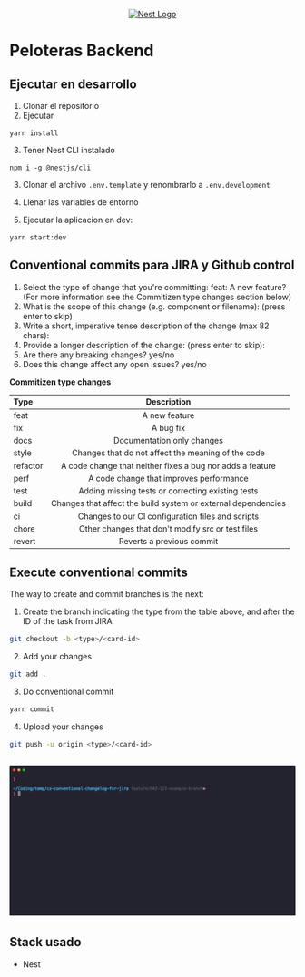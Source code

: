 <p align="center">
  <a href="http://nestjs.com/" target="blank"><img src="https://nestjs.com/img/logo-small.svg" width="200" alt="Nest Logo" /></a>
</p>

# Peloteras Backend

## Ejecutar en desarrollo

1. Clonar el repositorio
2. Ejecutar
```
yarn install
```
3. Tener Nest CLI instalado
```
npm i -g @nestjs/cli
```
3. Clonar el archivo ```.env.template``` y renombrarlo a ```.env.development```
4. Llenar las variables de entorno

5. Ejecutar la aplicacion en dev: 
```
yarn start:dev
```

## Conventional commits para JIRA y Github control

1. Select the type of change that you're committing: feat: A new feature? (For more information see the Commitizen type changes section below)
2. What is the scope of this change (e.g. component or filename): (press enter to skip)
3. Write a short, imperative tense description of the change (max 82 chars):
4. Provide a longer description of the change: (press enter to skip):
5. Are there any breaking changes? yes/no
6. Does this change affect any open issues? yes/no

**Commitizen type changes**

| Type     |                          Description                          |
|:-------- |:-------------------------------------------------------------:|
| feat     |                         A new feature                         |
| fix      |                           A bug fix                           |
| docs     |                  Documentation only changes                   |
| style    |      Changes that do not affect the meaning of the code       |
| refactor |   A code change that neither fixes a bug nor adds a feature   |
| perf     |            A code change that improves performance            |
| test     |       Adding missing tests or correcting existing tests       |
| build    | Changes that affect the build system or external dependencies |
| ci       |       Changes to our CI configuration files and scripts       |
| chore    |       Other changes that don't modify src or test files       |
| revert   |                   Reverts a previous commit                   |

## Execute conventional commits

The way to create and commit branches is the next:

1. Create the branch indicating the type from the table above, and after the ID of the task from JIRA
  ```bash
  git checkout -b <type>/<card-id>
  ```

2. Add your changes
  ```bash
  git add .
  ```

3. Do conventional commit
  ```bash
  yarn commit
  ```

4. Upload your changes
  ```bash
  git push -u origin <type>/<card-id>
  ```

<h2 align="center">
  <img src="https://raw.githubusercontent.com/digitalroute/cz-conventional-changelog-for-jira/master/images/demo.gif" width="750"></a>
</h2>

## Stack usado
* Nest
